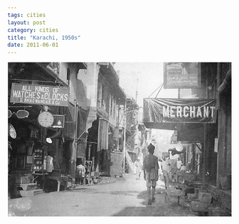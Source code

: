 ```yaml
---
tags: cities
layout: post
category: cities
title: "Karachi, 1950s"
date: 2011-06-01
---
```


![karachi2](https://raw.githubusercontent.com/muneer78/muneer78.github.io/master/images/Karachi1.jpg)



